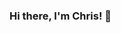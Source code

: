 ### Hi there, I'm Chris! 👋

<!--
**cmegrey/cmegrey** is a ✨ _special_ ✨ repository because its `README.md` (this file) appears on your GitHub profile.

I'm a Principal Security Architect by day and have been learning Python to expand my skills.

Currently enrolled in the University of Washington's Professional and Continuing Education Python Programming certificate program.

